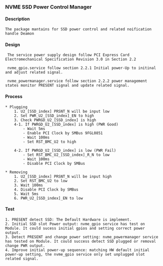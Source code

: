 ### NVME SSD Power Control Manager

#### Description
    The package mantains for SSD power control and related noification handle Deamon
    
#### Design
     
     The service power supply design follow PCI Express Card Electromechanical Specification Revision 3.0 in Section 2.2 

     nvme_gpio.service follow section 2.2.1 Initial power-Up to initinal and adjust related signal. 

     nvme_powermanager.service follow section 2.2.2 power management states monitor PRESENT signal and update related signal.

#### Process

    * Plugging 
        1. U2_[SSD_index] PRSNT_N will be input low
        2. Set PWR_U2_[SSD_index]_EN to high
        3. Check PWRGD_U2_[SSD_index] is high
        4-1. If PWRGD_U2_[SSD_index] is high (PWR Good)
		    - Wait 5ms
		    - Enable PCI Clock by SMBus 9FGL0851
		    - Wait 100ms
            - Set RST_BMC_U2 to high

        4-2. If PWRGD_U2_[SSD_index] is low (PWR Fail)
		    - Set RST_BMC_U2_[SSD_index]_R_N to low
            - Wait 100ms
            - Disable PCI Clock by SMBus

    * Removing
        1. U2_[SSD_index] PRSNT_N will be input high
        2. Set RST_BMC_U2 to low
        3. Wait 100ms
        4. Disable PCI Clock by SMBus
        5. Wait 5ms
        6. PWR_U2_[SSD_index]_EN to low

#### Test

    1. PRESENT detect SSD: The Default Hardware is implement.
    2. Initial SSD slot Power output: nvme_gpio service has test on Module. It could sucess initial gpios and setting correct power output.
    3. Detect PRESENT and change power setting: nvme_powermanager service has tested on Module. It could success detect SSD plugged or removal change PWR output.
    4. Improve initial power-up sequence: matching HW default initial power-up setting, the nvme_gpio service only set unplugged slot related signal. 

